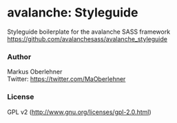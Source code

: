 # avalanche: Styleguide
Styleguide boilerplate for the avalanche SASS framework  
https://github.com/avalanchesass/avalanche_styleguide

### Author
Markus Oberlehner  
Twitter: https://twitter.com/MaOberlehner

### License
GPL v2 (http://www.gnu.org/licenses/gpl-2.0.html)
